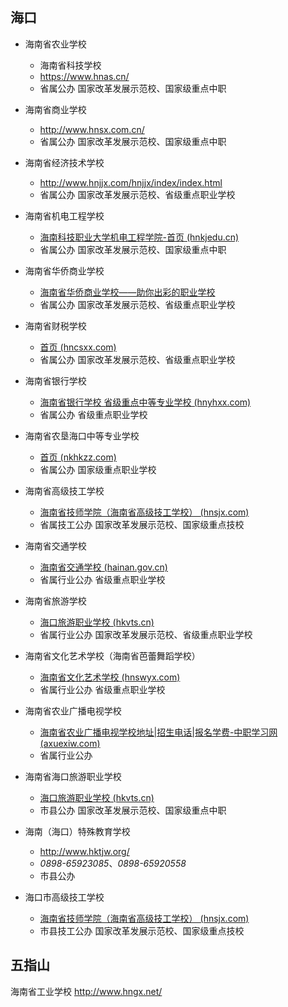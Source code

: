 ## 海口

+   海南省农业学校
    +   海南省科技学校
    +   <https://www.hnas.cn/>
    +   省属公办 国家改革发展示范校、国家级重点中职

+   海南省商业学校
    +   <http://www.hnsx.com.cn/>
    +   省属公办 国家改革发展示范校、国家级重点中职

+   海南省经济技术学校
    +   <http://www.hnjjx.com/hnjjx/index/index.html>
    +   省属公办 国家改革发展示范校、省级重点职业学校
+   海南省机电工程学校 
    +   [海南科技职业大学机电工程学院-首页 (hnkjedu.cn)](http://jidian.hnkjedu.cn/)
    +   省属公办 国家改革发展示范校、国家级重点中职
+   海南省华侨商业学校 
    +   [海南省华侨商业学校——助你出彩的职业学校](http://220.174.250.25/)
    +   省属公办 国家改革发展示范校、省级重点职业学校
+   海南省财税学校 
    +   [首页 (hncsxx.com)](http://www.hncsxx.com/)
    +   省属公办 国家改革发展示范校、省级重点职业学校
+   海南省银行学校 
    +   [海南省银行学校 省级重点中等专业学校 (hnyhxx.com)](http://www.hnyhxx.com/)
    +   省属公办 省级重点职业学校
+   海南省农垦海口中等专业学校 
    +   [首页 (nkhkzz.com)](http://www.nkhkzz.com/)
    +   省属公办 国家级重点职业学校
+   海南省高级技工学校 
    +   [海南省技师学院（海南省高级技工学校） (hnsjx.com)](http://hnsjx.com/)
    +   省属技工公办 国家改革发展示范校、国家级重点技校
+   海南省交通学校 
    +   [海南省交通学校 (hainan.gov.cn)](http://jt.hainan.gov.cn/hnsjtxx/)
    +   省属行业公办 省级重点职业学校
+   海南省旅游学校 
    +   [海口旅游职业学校 (hkvts.cn)](http://www.hkvts.cn/hkvts/index/index.html)
    +   省属行业公办 国家改革发展示范校、省级重点职业学校
+   海南省文化艺术学校（海南省芭蕾舞蹈学校） 
    +   [海南省文化艺术学校 (hnswyx.com)](https://www.hnswyx.com/)
    +   省属行业公办 省级重点职业学校
+   海南省农业广播电视学校 
    +   [海南省农业广播电视学校地址|招生电话|报名学费-中职学习网 (axuexiw.com)](http://www.axuexiw.com/school/16513/)
    +   省属行业公办
+   海南省海口旅游职业学校 
    +   [海口旅游职业学校 (hkvts.cn)](http://www.hkvts.cn/hkvts/index/index.html)
    +   市县公办 国家改革发展示范校、国家级重点中职
+   海南（海口）特殊教育学校 
    +   <http://www.hktjw.org/>
    +   *0898-65923085*、*0898-65920558*
    +   市县公办
+   海口市高级技工学校 
    +   [海南省技师学院（海南省高级技工学校） (hnsjx.com)](http://hnsjx.com/)
    +   市县技工公办 国家改革发展示范校、国家级重点技校

## 五指山

海南省工业学校
<http://www.hngx.net/>